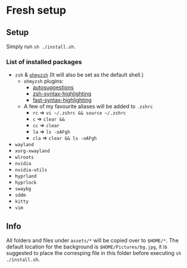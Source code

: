 # Fresh setup

## Setup

Simply run `sh ./install.sh`.

### List of installed packages

- `zsh` & [`ohmyzsh`](https://ohmyz.sh/) (It will also be set as the default shell.)<br />
    - `ohmyzsh` plugins:
        - [autosuggestions](https://github.com/zsh-users/zsh-autosuggestions)
        - [zsh-syntax-highlighting](https://github.com/zsh-users/zsh-syntax-highlighting)
        - [fast-syntax-highlighting](https://github.com/zdharma-continuum/fast-syntax-highlighting)
    - A few of my favourite aliases will be added to `.zshrc`<br />
        - `rc` => `vi ~/.zshrc && source ~/.zshrc`
        - `c` => `clear && `
        - `cc` => `clear`
        - `la` => `ls -oAFgh`
        - `cla` => `clear && ls -oAFgh`
- `wayland`
- `xorg-xwayland`
- `wlroots`
- `nvidia`
- `nvidia-utils`
- `hyprland`
- `hyprlock`
- `swaybg`
- `sddm`
- `kitty`
- `vim`

## Info

All folders and files under `assets/*` will be copied over to `$HOME/*`. The default location for the background is `$HOME/Pictures/bg.jpg`, it is suggested to place the corresping file in this folder before executing `sh ./install.sh`.
